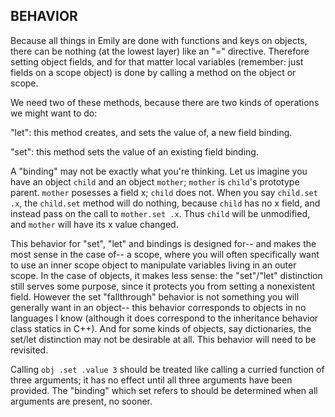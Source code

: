 ## BEHAVIOR

Because all things in Emily are done with functions and keys on objects, there can be nothing (at the lowest layer) like an "=" directive. Therefore setting object fields, and for that matter local variables (remember: just fields on a scope object) is done by calling a method on the object or scope.

We need two of these methods, because there are two kinds of operations we might want to do:

"let": this method creates, and sets the value of, a new field binding.

"set": this method sets the value of an existing field binding.

A "binding" may not be exactly what you're thinking. Let us imagine you have an object `child` and an object `mother`; `mother` is `child`'s prototype parent. `mother` posesses a field x; `child` does not. When you say `child.set .x`, the `child.set` method will do nothing, because `child` has no x field, and instead pass on the call to `mother.set .x`. Thus `child` will be unmodified, and `mother` will have its x value changed.

This behavior for "set", "let" and bindings is designed for-- and makes the most sense in the case of-- a scope, where you will often specifically want to use an inner scope object to manipulate variables living in an outer scope. In the case of objects, it makes less sense: the "set"/"let" distinction still serves some purpose, since it protects you from setting a nonexistent field. However the set "fallthrough" behavior is not something you will generally want in an object-- this behavior corresponds to objects in no languages I know (although it does correspond to the inheritance behavior class statics in C++). And for some kinds of objects, say dictionaries, the set/let distinction may not be desirable at all. This behavior will need to be revisited.

Calling `obj .set .value 3` should be treated like calling a curried function of three arguments; it has no effect until all three arguments have been provided. The "binding" which set refers to should be determined when all arguments are present, no sooner.
